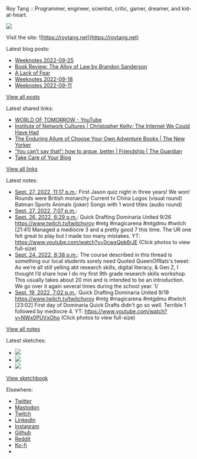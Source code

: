 Roy Tang :: Programmer, engineer, scientist, critic, gamer, dreamer, and kid-at-heart.

![](https://roytang.net/static/img/profile.jpg)

Visit the site: ![https://roytang.net](https://roytang.net)

Latest blog posts:

- [Weeknotes 2022-09-25](https://roytang.net/2022/09/weeknotes-09-25/)
- [Book Review: The Alloy of Law by Brandon Sanderson](https://roytang.net/2022/09/alloy-of-law/)
- [A Lack of Fear](https://roytang.net/2022/09/lack-of-fear/)
- [Weeknotes 2022-09-18](https://roytang.net/2022/09/weeknotes-09-18/)
- [Weeknotes 2022-09-11](https://roytang.net/2022/09/weeknotes-09-11/)

[View all posts](https://roytang.net/blog)

Latest shared links:

- [WORLD OF TOMORROW - YouTube](https://roytang.net/2022/09/14bfff78213855046ed7c7ff6d16e017/)
- [Institute of Network Cultures | Christopher Kelty:  The Internet We Could Have Had](https://roytang.net/2022/09/c5f84b8197cf32c224fb73e2bd175676/)
- [The Enduring Allure of Choose Your Own Adventure Books | The New Yorker](https://roytang.net/2022/09/44b2ee3484b2bf2d0a4217a2923eb206/)
- [‘You can’t say that!’: how to argue, better | Friendship | The Guardian](https://roytang.net/2022/09/aec0f8843c5b8beed200d8bc686f0d7b/)
- [Take Care of Your Blog](https://roytang.net/2022/09/10b3556f2885d58d59c53f2b4ab3b3da/)

[View all links](https://roytang.net/links)

Latest notes:

- [Sept. 27, 2022, 11:17 p.m.](https://roytang.net/2022/09/treeline/): First Jason quiz night in three years! We won! Rounds were British monarchy Current tv China Logos (visual round) Batman Sports Animals (joker) Songs with 1 word titles (audio round)
- [Sept. 27, 2022, 7:07 p.m.](https://roytang.net/2022/09/magnolia/): 
- [Sept. 26, 2022, 6:29 p.m.](https://roytang.net/2022/09/1574345291561680901/): Quick Drafting Dominaria United 9/26 https://www.twitch.tv/twitchyroy #mtg #magicarena #mtgdmu #twitch [21:41] Managed a mediocre 3 and a pretty good 7 this time. The UR one felt great to play but I made too many mistakes. YT: https://www.youtube.com/watch?v=0cwxQpk6rJE (Click photos to view full-size)
- [Sept. 24, 2022, 8:38 p.m.](https://roytang.net/2022/09/1573653142574575617/): The course described in this thread is something our local students sorely need Quoted QueenOfRats&#x27;s tweet: As we’re all still yelling abt research skills, digital literacy, &amp; Gen Z, I thought I’d share how I do my first 9th grade research skills workshop. This usually takes about 20 min and is intended to be an introduction. We go over it again several times during the school year. 1/
- [Sept. 19, 2022, 7:02 p.m.](https://roytang.net/2022/09/1571816961805254659/): Quick Drafting Dominaria United 9/19 https://www.twitch.tv/twitchyroy #mtg #magicarena #mtgdmu #twitch [23:02] First day of Dominaria Quick Drafts didn&#x27;t go so well. Terrible 1 followed by mediocre 4. YT: https://www.youtube.com/watch?v=NWx0PUVxOho (Click photos to view full-size)

[View all notes](https://roytang.net/notes)

Latest sketches:


- ![](https://roytang.net/media/cache/8b/b5/8bb546ee9b7c39665a6fa8d84b40f6c7.jpg)
- ![](https://roytang.net/media/cache/12/60/1260736fe21c5cfd96c1c0b6f467475e.jpg)
- ![](https://roytang.net/media/cache/71/25/7125fc96d9db296bc5f16306d33cc459.jpg)

[View sketchbook](https://roytang.net/albums/sketchbook)


Elsewhere:

- [Twitter](https://twitter.com/roytang)
- [Mastodon](https://mastodon.technology/@roytang)
- [Twitch](https://twitch.tv/twitchyroy)
- [LinkedIn](https://www.linkedin.com/in/roytang)
- [Instagram](https://instagram.com/roytang0400)
- [Github](https://github.com/roytang)
- [Reddit](https://reddit.com/u/hungryroy)
- [Ko-fi](https://ko-fi.com/roytang)
- [](mailto:hello@roytang.net)